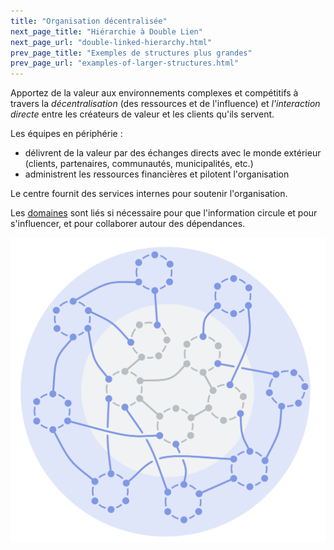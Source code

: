 ```yaml
---
title: "Organisation décentralisée"
next_page_title: "Hiérarchie à Double Lien"
next_page_url: "double-linked-hierarchy.html"
prev_page_title: "Exemples de structures plus grandes"
prev_page_url: "examples-of-larger-structures.html"
---
```



<div class="card summary"><div class="card-body">Apportez de la valeur aux environnements complexes et compétitifs à travers la <em>décentralisation</em> (des ressources et de l'influence) et <em>l'interaction directe</em> entre les créateurs de valeur et les clients qu'ils servent.
</div></div>

Les équipes en périphérie :

- délivrent de la valeur par des échanges directs avec le monde extérieur (clients, partenaires, communautés, municipalités, etc.)
- administrent les ressources financières et pilotent l'organisation

Le centre fournit des services internes pour soutenir l'organisation.

Les <a href="glossary.html#entry-domain" class="glossary-tooltip" data-toggle="tooltip" title="Domaine: Une zone de responsabilité et d&#x27;autorité bien délimitée au sein d&#x27;une organisation.">domaines</a> sont liés si nécessaire pour que l'information circule et pour s'influencer, et pour collaborer autour des dépendances.

![Organisation décentralisée](img/structural-patterns/peach-organization.png)
